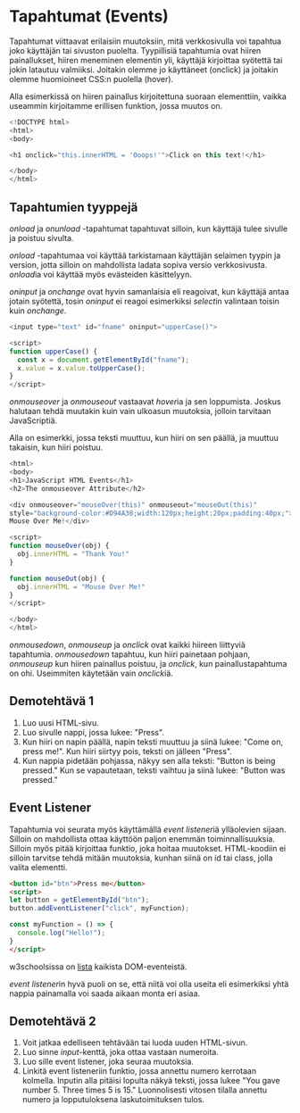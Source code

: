 # Tapahtumat (Events)

Tapahtumat viittaavat erilaisiin muutoksiin, mitä verkkosivulla voi tapahtua joko käyttäjän tai sivuston puolelta. Tyypillisiä tapahtumia ovat hiiren painallukset, hiiren meneminen elementin yli, käyttäjä kirjoittaa syötettä tai jokin latautuu valmiiksi. Joitakin olemme jo käyttäneet (onclick) ja joitakin olemme huomioineet CSS:n puolella (hover).

Alla esimerkissä on hiiren painallus kirjoitettuna suoraan elementtiin, vaikka useammin kirjoitamme erillisen funktion, jossa muutos on.

````js
<!DOCTYPE html>
<html>
<body>

<h1 onclick="this.innerHTML = 'Ooops!'">Click on this text!</h1>

</body>
</html>
````

## Tapahtumien tyyppejä

*onload* ja *onunload* -tapahtumat tapahtuvat silloin, kun käyttäjä tulee sivulle ja poistuu sivulta.

*onload* -tapahtumaa voi käyttää tarkistamaan käyttäjän selaimen tyypin ja version, jotta silloin on mahdollista ladata sopiva versio verkkosivusta. *onload*ia voi käyttää myös evästeiden käsittelyyn.

*oninput* ja *onchange* ovat hyvin samanlaisia eli reagoivat, kun käyttäjä antaa jotain syötettä, tosin *oninput* ei reagoi esimerkiksi *select*in valintaan toisin kuin *onchange*. 

````js
<input type="text" id="fname" oninput="upperCase()">

<script>
function upperCase() {
  const x = document.getElementById("fname");
  x.value = x.value.toUpperCase();
}
</script>
````

*onmouseover* ja *onmouseout* vastaavat *hover*ia ja sen loppumista. Joskus halutaan tehdä muutakin kuin vain ulkoasun muutoksia, jolloin tarvitaan JavaScriptiä.

Alla on esimerkki, jossa teksti muuttuu, kun hiiri on sen päällä, ja muuttuu takaisin, kun hiiri poistuu.

````js
<html>
<body>
<h1>JavaScript HTML Events</h1>
<h2>The onmouseover Attribute</h2>

<div onmouseover="mouseOver(this)" onmouseout="mouseOut(this)" 
style="background-color:#D94A38;width:120px;height:20px;padding:40px;">
Mouse Over Me!</div>

<script>
function mouseOver(obj) {
  obj.innerHTML = "Thank You!"
}

function mouseOut(obj) {
  obj.innerHTML = "Mouse Over Me!"
}
</script>

</body>
</html> 
````

*onmousedown*, *onmouseup* ja *onclick* ovat kaikki hiireen liittyviä tapahtumia. *onmousedown* tapahtuu, kun hiiri painetaan pohjaan, *onmouseup* kun hiiren painallus poistuu, ja *onclick*, kun painallustapahtuma on ohi. Useimmiten käytetään vain *onclick*iä.

## Demotehtävä 1

1. Luo uusi HTML-sivu.
2. Luo sivulle nappi, jossa lukee: "Press". 
3. Kun hiiri on napin päällä, napin teksti muuttuu ja siinä lukee: "Come on, press me!". Kun hiiri siirtyy pois, teksti on jälleen "Press".
4. Kun nappia pidetään pohjassa, näkyy sen alla teksti: "Button is being pressed." Kun se vapautetaan, teksti vaihtuu ja siinä lukee: "Button was pressed."

## Event Listener

Tapahtumia voi seurata myös käyttämällä *event listener*iä ylläolevien sijaan. Silloin on mahdollista ottaa käyttöön paljon enemmän toiminnallisuuksia. Silloin myös pitää kirjoittaa funktio, joka hoitaa muutokset. HTML-koodiin ei silloin tarvitse tehdä mitään muutoksia, kunhan siinä on id tai class, jolla valita elementti. 

````html 
<button id="btn">Press me</button>
<script>
let button = getElementById("btn");
button.addEventListener("click", myFunction);

const myFunction = () => {
  console.log("Hello!");
}
</script>
````
w3schoolsissa on [lista](https://www.w3schools.com/jsref/dom_obj_event.asp)<base target="_blank"> kaikista DOM-eventeistä.

*event listener*in hyvä puoli on se, että niitä voi olla useita eli esimerkiksi yhtä nappia painamalla voi saada aikaan monta eri asiaa.

## Demotehtävä 2

1. Voit jatkaa edelliseen tehtävään tai luoda uuden HTML-sivun.
2. Luo sinne *input*-kenttä, joka ottaa vastaan numeroita.
3. Luo sille event listener, joka seuraa muutoksia. 
4. Linkitä event listeneriin funktio, jossa annettu numero kerrotaan kolmella. Inputin alla pitäisi lopulta näkyä teksti, jossa lukee "You gave number 5. Three times 5 is 15." Luonnolisesti vitosen tilalla annettu numero ja lopputuloksena laskutoimituksen tulos.